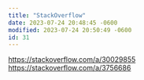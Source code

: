 ```yaml
---
title: "StackOverflow"
date: 2023-07-24 20:48:45 -0600
modified: 2023-07-24 20:50:49 -0600
id: 31
---
```



https://stackoverflow.com/a/30029855
https://stackoverflow.com/a/3756686

